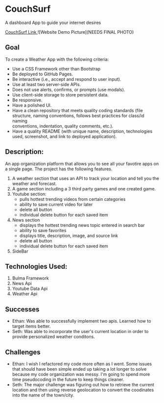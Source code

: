 # CouchSurf

A dashboard App to guide your internet desires

[CouchSurf Link ](https://dustinerwin.github.io/CouchSurf/)
![Website Demo Picture](NEEDS FINAL PHOTO)

## Goal

To create a Weather App with the following criteria:

- Use a CSS Framework other than Bootstrap
- Be deployed to GitHub Pages.
- Be interactive (i.e., accept and respond to user input).
- Use at least two server-side APIs.
- Does not use alerts, confirms, or prompts (use modals).
- Use client-side storage to store persistent data.
- Be responsive.
- Have a polished UI.
- Have a clean repository that meets quality coding standards (file structure, naming conventions, follows best practices for class/id naming  
  conventions, indentation, quality comments, etc.).
- Have a quality README (with unique name, description, technologies used, screenshot, and link to deployed application).

## Description:

An app organization platform that allows you to see all your favotire apps on a single page. The project has the following features.

1. A weather section that uses an API to track your location and tell you the weather and forecast.
2. A game section including a 3 third party games and one created game.
3. Youtube section:
   - pulls hottest trending videos from certain categories
   - ability to save current video for later
   - delete all button
   - individual delete button for each saved item
4. News section
   - displays the hottest trending news topic entered in search bar
   - ability to save favorites
   - displays title, description, image, and source link
   - delete all button
   - individual delete button for each saved item
5. SideBar

## Technologies Used:

1. Bulma Framework
2. News Api
3. Youtube Data Api
4. Weather Api

## Successes

- Ethan: Was able to successfully implement two apis. Learned how to target items better.
- Seth: Was able to incorporate the user's current location in order to provide personalized weather conditons.  

## Challenges

- Ethan: I wish I refactored my code more often as I went. Some issues that should have been simple ended up taking a lot longer to solve
  because my code organization was messy. I'm going to spend more time pseudocoding in the future to keep things cleaner.
- Seth: The major challenge was figuring out how to retrieve the current location and then using reverse geolocation to convert the coodinates into the name of the town/city. 
